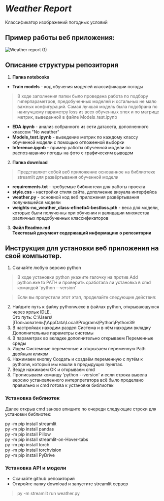 # *Weather Report*
Классификатор изображений погодных условий
## Пример работы веб приложения:
![Weather report (1)](https://user-images.githubusercontent.com/120177610/236161416-a881eec7-d87e-4b24-98e0-99e18eb04d52.gif)
## Описание структуры репозитория
1. __Папка notebooks__ <br />
- __Train models__ - код обучения моделей классификации погоды <br/>

> В ходе заполнения папки было проведена работа по подбору гиперпараметров, предобученных моделей и остальных не мало важных конфигураций. Самая лучшая модель была подобрана по наилучшему параметру loss из всех обученных эпох и по матрице метрик, выведенной в файле Models_test.ipynb <br />
- __EDA.ipynb__ - анализ собранного из сети датасета, дополненного классом "No weather" <br />
- __Models_test.ipynb__ - выведение метрик по каждому классу обученной модели с помощью отложенной выборки
- __Inference.ipynb__ - пример работы обученной модели по распознаванию погоды на фото с графическим выводом
2. __Папка download__ <br />

> Представляет собой веб приложение основанное на библиотеке streamlit для развёртывания обученной модели <br />
- __requirements.txt__ - требуемые библиотеки для работы проекта
- __style.css__ - настройки стиля сайта, дополнение визуала интерфейса <br />
- __weather.py__ - основной код веб приложения развёртывания получившейся модели <br />
- __weights-no_weather_class-efinetb4-bestloss.pth__ - веса для модели, которые были полученны при обучении и валидации множества различных предобученных классификаторов <br />
3. __Файл Readme.md__ <br />
__Текстовый документ содержащий информацию о репозитории__
## Инструкция для установки веб приложения на свой компьютер.
1. Скачайте любую версию python <br />

> В ходе установки python укажите галочку на против Add python.exe to PATH и проверить сработала ли установка в cmd командой 'python --version'

> Если вы пропустили этот этап, проделайте следующие действия: 

2. Найдите путь к файлу pythonw.exe в файлах python, открывающуюся через ярлык IDLE. <br />
Это путь: C:\Users\\[Пользователь]\AppData\Local\Programs\Python\Python39 <br />
3. В настройках находим раздел Система и в нём находим вкладку Дополнительные параметры системы <br />
4. В параметрах во вкладке дополнительно открываем Переменные среды <br />
5. Ищем Системные переменные и открываем переменную Path двойным кликом <br />
6. Нажимаем кнопку Создать и создаём переменную с путём к pythonw, который мы нашли в предыдущих пунктах. <br />
7. Везде нажимаем ОК и открываем cmd <br />
8. Прописываем команду 'python --version' и если строка вывела версию установленного интерпретатора всё было проделано правильно и cmd готова к установке библиотек

### Установка библиотек
Далее открыв cmd заново впишите по очереди следующие строки для установки библиотек: <br />

py -m pip install streamlit <br />
py -m pip install pandas <br />
py -m pip install Pillow <br />
py -m pip install streamlit-on-Hover-tabs <br />
py -m pip install torch <br />
py -m pip install torchvision <br />
py -m pip install PyDrive <br />

### Установка API и модели

- Скачайте github репозиторий
- Откройте папку download и запустите streamlit сервер
> py -m streamlit run weather.py
